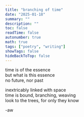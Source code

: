 ```yaml
---
title: "branching of time"
date: "2025-01-18"
summary: ""
description: ""
toc: false
readTime: false
autonumber: true
math: true
tags: ["poetry", "writing"]
showTags: false
hideBackToTop: false
---
```


time is of the essence  
but what is this essence  
no future, nor past  
  
inextricably linked with space  
time is bound, branching, weaving  
look to the trees, for only they know
    
  
-aw